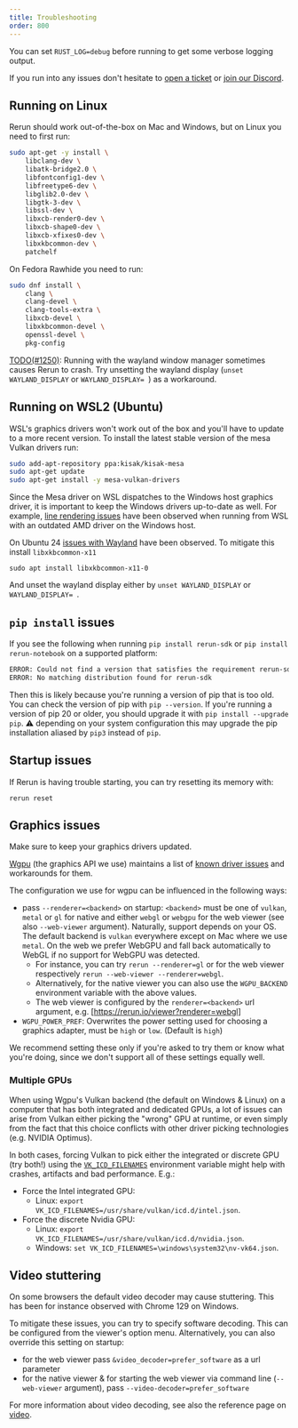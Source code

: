 ```yaml
---
title: Troubleshooting
order: 800
---
```


You can set `RUST_LOG=debug` before running to get some verbose logging output.

If you run into any issues don't hesitate to [open a ticket](https://github.com/rerun-io/rerun/issues/new/choose)
or [join our Discord](https://discord.gg/Gcm8BbTaAj).

## Running on Linux

Rerun should work out-of-the-box on Mac and Windows, but on Linux you need to first run:

```sh
sudo apt-get -y install \
    libclang-dev \
    libatk-bridge2.0 \
    libfontconfig1-dev \
    libfreetype6-dev \
    libglib2.0-dev \
    libgtk-3-dev \
    libssl-dev \
    libxcb-render0-dev \
    libxcb-shape0-dev \
    libxcb-xfixes0-dev \
    libxkbcommon-dev \
    patchelf
```

On Fedora Rawhide you need to run:

```sh
sudo dnf install \
    clang \
    clang-devel \
    clang-tools-extra \
    libxcb-devel \
    libxkbcommon-devel \
    openssl-devel \
    pkg-config
```

[TODO(#1250)](https://github.com/rerun-io/rerun/issues/1250): Running with the wayland window manager
sometimes causes Rerun to crash. Try unsetting the wayland display (`unset WAYLAND_DISPLAY` or `WAYLAND_DISPLAY= `) as a workaround.

## Running on WSL2 (Ubuntu)

WSL's graphics drivers won't work out of the box and you'll have to update to a more recent version.
To install the latest stable version of the mesa Vulkan drivers run:
```sh
sudo add-apt-repository ppa:kisak/kisak-mesa
sudo apt-get update
sudo apt-get install -y mesa-vulkan-drivers
```

Since the Mesa driver on WSL dispatches to the Windows host graphics driver, it is important to keep the Windows drivers up-to-date as well.
For example, [line rendering issues](https://github.com/rerun-io/rerun/issues/6749) have been observed when running from WSL with an
outdated AMD driver on the Windows host.

On Ubuntu 24 [issues with Wayland](https://github.com/rerun-io/rerun/issues/6748) have been observed.
To mitigate this install `libxkbcommon-x11`
```
sudo apt install libxkbcommon-x11-0
```
And unset the wayland display either by `unset WAYLAND_DISPLAY` or `WAYLAND_DISPLAY= `.

## `pip install` issues

If you see the following when running `pip install rerun-sdk` or `pip install rerun-notebook` on a supported platform:

```sh
ERROR: Could not find a version that satisfies the requirement rerun-sdk (from versions: none)
ERROR: No matching distribution found for rerun-sdk
```

Then this is likely because you're running a version of pip that is too old.
You can check the version of pip with `pip --version`.
If you're running a version of pip 20 or older, you should upgrade it with `pip install --upgrade pip`.
⚠️ depending on your system configuration this may upgrade the pip installation aliased by `pip3` instead of `pip`.


## Startup issues

If Rerun is having trouble starting, you can try resetting its memory with:

```
rerun reset
```

## Graphics issues

<!-- This section is linked to from `crates/viewer/re_viewer/src/native.rs` -->

Make sure to keep your graphics drivers updated.

[Wgpu](https://github.com/gfx-rs/wgpu) (the graphics API we use) maintains a list of
[known driver issues](https://github.com/gfx-rs/wgpu/wiki/Known-Driver-Issues) and workarounds for them.

The configuration we use for wgpu can be influenced in the following ways:

-   pass `--renderer=<backend>` on startup: `<backend>` must be one of `vulkan`, `metal` or `gl` for native and
    either `webgl` or `webgpu` for the web viewer (see also `--web-viewer` argument).
    Naturally, support depends on your OS. The default backend is `vulkan` everywhere except on Mac where we use `metal`.
    On the web we prefer WebGPU and fall back automatically to WebGL if no support for WebGPU was detected.
    -   For instance, you can try `rerun --renderer=gl` or for the web viewer respectively `rerun --web-viewer --renderer=webgl`.
    -   Alternatively, for the native viewer you can also use the `WGPU_BACKEND` environment variable with the above values.
    -   The web viewer is configured by the `renderer=<backend>` url argument, e.g. [https://rerun.io/viewer?renderer=webgl]
-   `WGPU_POWER_PREF`: Overwrites the power setting used for choosing a graphics adapter, must be `high` or `low`. (Default is `high`)

We recommend setting these only if you're asked to try them or know what you're doing,
since we don't support all of these settings equally well.

### Multiple GPUs

When using Wgpu's Vulkan backend (the default on Windows & Linux) on a computer that has both integrated and dedicated GPUs, a lot of issues can arise from Vulkan either picking the "wrong" GPU at runtime, or even simply from the fact that this choice conflicts with other driver picking technologies (e.g. NVIDIA Optimus).

In both cases, forcing Vulkan to pick either the integrated or discrete GPU (try both!) using the [`VK_ICD_FILENAMES`](https://vulkan.lunarg.com/doc/view/latest/mac/LoaderDriverInterface.html#user-content-driver-discovery) environment variable might help with crashes, artifacts and bad performance. E.g.:

-   Force the Intel integrated GPU:
    -   Linux: `export VK_ICD_FILENAMES=/usr/share/vulkan/icd.d/intel.json`.
-   Force the discrete Nvidia GPU:
    -   Linux: `export VK_ICD_FILENAMES=/usr/share/vulkan/icd.d/nvidia.json`.
    -   Windows: `set VK_ICD_FILENAMES=\windows\system32\nv-vk64.json`.

## Video stuttering

On some browsers the default video decoder may cause stuttering.
This has been for instance observed with Chrome 129 on Windows.

To mitigate these issues, you can try to specify software decoding.
This can be configured from the viewer's option menu. Alternatively, you can also override this setting on startup:
* for the web viewer pass `&video_decoder=prefer_software` as a url parameter
* for the native viewer & for starting the web viewer via command line (`--web-viewer` argument), pass `--video-decoder=prefer_software`

For more information about video decoding, see also the reference page on [video](../reference/video.md).
